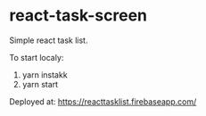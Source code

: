 # react-task-screen
Simple react task list.

To start localy:
1. yarn instakk
2. yarn start

Deployed at: https://reacttasklist.firebaseapp.com/
